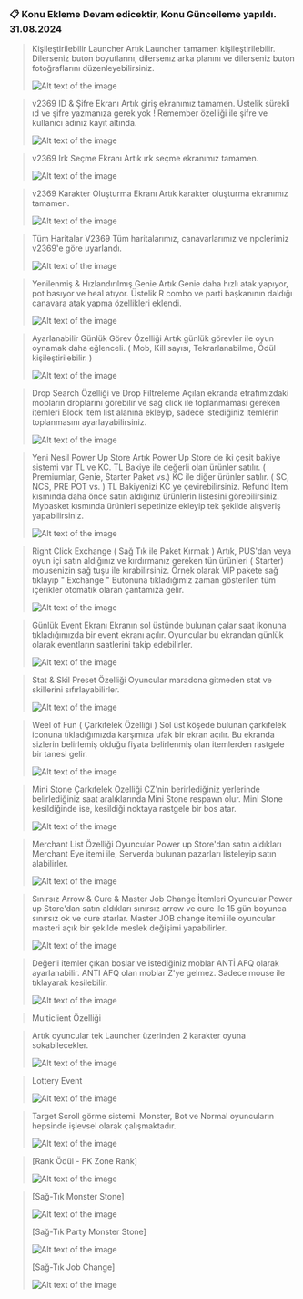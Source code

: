 ### :clipboard: Konu Ekleme Devam edicektir, Konu Güncelleme yapıldı. 31.08.2024

> Kişileştirilebilir Launcher
> Artık Launcher tamamen kişileştirilebilir. Dilerseniz buton boyutlarını, dilersenız arka planını ve dilerseniz buton fotoğraflarını düzenleyebilirsiniz.
> 
> ![Alt text of the image](https://i.hizliresim.com/hz2q1wu.png)

> v2369 ID & Şifre Ekranı
> Artık giriş ekranımız tamamen. Üstelik sürekli ıd ve şifre yazmanıza gerek yok ! Remember özelliği ile şifre ve kullanıcı adınız kayıt altında.
> 
> ![Alt text of the image](https://i.hizliresim.com/rcfe9me.png)

> v2369 Irk Seçme Ekranı
> Artık ırk seçme ekranımız tamamen.
> 
> ![Alt text of the image](https://i.hizliresim.com/dq4hswh.png)

> v2369 Karakter Oluşturma Ekranı
> Artık karakter oluşturma ekranımız tamamen.
> 
> ![Alt text of the image](https://i.hizliresim.com/atyhl8i.png)

> Tüm Haritalar V2369
> Tüm haritalarımız, canavarlarımız ve npclerimiz v2369'e göre uyarlandı.
> 
> ![Alt text of the image](https://i.hizliresim.com/tfphr4g.jpg)

> Yenilenmiş & Hızlandırılmış Genie
> Artık Genie daha hızlı atak yapıyor, pot basıyor ve heal atıyor. Üstelik R combo ve parti başkanının daldığı canavara atak yapma özellikleri eklendi.
> 
> ![Alt text of the image](https://i.hizliresim.com/n9flpiq.jpg)

> Ayarlanabilir Günlük Görev Özelliği
> Artık günlük görevler ile oyun oynamak daha eğlenceli. ( Mob, Kill sayısı, Tekrarlanabilme, Ödül  kişileştirilebilir. )
> 
> ![Alt text of the image](https://i.hizliresim.com/1eznb5s.jpg)

> Drop Search Özelliği ve Drop Filtreleme
> Açılan ekranda etrafımızdaki mobların droplarını görebilir ve sağ click ile toplanmaması gereken itemleri Block item list alanına ekleyip, sadece istediğiniz itemlerin toplanmasını ayarlayabilirsiniz.
> 
> ![Alt text of the image](https://i.hizliresim.com/n4h9yn8.jpg)

> Yeni Nesil Power Up Store
> Artık Power Up Store de iki çeşit bakiye sistemi var TL ve KC.
> TL Bakiye ile değerli olan ürünler satılır. ( Premiumlar, Genie, Starter Paket vs.)
> KC ile diğer ürünler satılır. ( SC, NCS, PRE POT vs. )
> TL Bakiyenizi KC ye çevirebilirsiniz.
> Refund Item kısmında daha önce satın aldığınız ürünlerin listesini görebilirsiniz.
> Mybasket kısmında ürünleri sepetinize ekleyip tek şekilde alışveriş yapabilirsiniz.
> 
> ![Alt text of the image](https://i.hizliresim.com/3zof30a.jpg)

> Right Click Exchange ( Sağ Tık ile Paket Kırmak )
> Artık, PUS'dan veya oyun içi satın aldığınız ve kırdırmanız gereken tün ürünleri ( Starter) mousenizin sağ tuşu ile kırabilirsiniz.
> Örnek olarak VIP pakete sağ tıklayıp " Exchange " Butonuna tıkladığımız zaman gösterilen tüm içerikler otomatik olaran çantamıza gelir.
> 
> ![Alt text of the image](https://i.hizliresim.com/drbtnc5.jpg)

> Günlük Event Ekranı
> Ekranın sol üstünde bulunan çalar saat ikonuna tıkladığımızda bir event ekranı açılır.
> Oyuncular bu ekrandan günlük olarak eventların saatlerini takip edebilirler.
> 
> ![Alt text of the image](https://i.hizliresim.com/kolwb7r.jpg)

> Stat & Skil Preset Özelliği
> Oyuncular maradona gitmeden stat ve skillerini sıfırlayabilirler.
> 
> ![Alt text of the image](https://i.hizliresim.com/7mkwemf.jpg)

> Weel of Fun ( Çarkıfelek Özelliği )
> Sol üst köşede bulunan çarkıfelek iconuna tıkladığımızda karşımıza ufak bir ekran açılır.
> Bu ekranda sizlerin belirlemiş olduğu fiyata belirlenmiş olan itemlerden rastgele bir tanesi gelir.
> 
> ![Alt text of the image](https://i.hizliresim.com/sa3risa.jpg)

> Mini Stone Çarkıfelek Özelliği
> CZ'nin berirlediğiniz yerlerinde belirlediğiniz saat aralıklarında Mini Stone respawn olur.
> Mini Stone kesildiğinde ise, kesildiği noktaya rastgele bir bos atar.
> 
> ![Alt text of the image](https://i.hizliresim.com/bbg4rub.jpg)

> Merchant List Özelliği
> Oyuncular Power up Store'dan satın aldıkları Merchant Eye itemi ile, Serverda bulunan pazarları listeleyip satın alabilirler.
> 
> ![Alt text of the image](https://i.hizliresim.com/si4z91k.jpg)

> Sınırsız Arrow & Cure & Master Job Change İtemleri
> Oyuncular Power up Store'dan satın aldıkları sınırsız arrow ve cure ile 15 gün boyunca sınırsız ok ve cure atarlar.
> Master JOB change itemi ile oyuncular masteri açık bir şekilde meslek değişimi yapabilirler.
> 
> ![Alt text of the image](https://i.hizliresim.com/rcw23d0.jpg)

> Değerli itemler çıkan boslar ve istediğiniz moblar ANTİ AFQ olarak ayarlanabilir.
> ANTI AFQ olan moblar Z'ye gelmez. Sadece mouse ile tıklayarak kesilebilir.
> 
> ![Alt text of the image](https://i.hizliresim.com/5xfrj08.jpg)

> Multiclient Özelliği
> 

> Artık oyuncular tek Launcher üzerinden 2 karakter oyuna sokabilecekler.
> 
> ![Alt text of the image](https://i.hizliresim.com/dobkfh5.png)

> Lottery Event
> 
> ![Alt text of the image](https://i.hizliresim.com/dfmnzai.jpg)

> Target Scroll görme sistemi. Monster, Bot ve Normal oyuncuların hepsinde işlevsel olarak çalışmaktadır.
> 
> ![Alt text of the image](https://i.hizliresim.com/5k4u2xk.jpg)

> [Rank Ödül - PK Zone Rank]
> 
> ![Alt text of the image](https://i.hizliresim.com/ivmyw72.jpg)

> [Sağ-Tık Monster Stone]
>
> ![Alt text of the image](https://i.hizliresim.com/piv8mr2.jpg)
>
> [Sağ-Tık Party Monster Stone]
>
> ![Alt text of the image](https://i.hizliresim.com/p9qfqnm.jpg)
>
> [Sağ-Tık Job Change]
>
> ![Alt text of the image](https://i.hizliresim.com/de7e1u7.png)
> 


